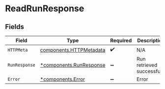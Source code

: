 # ReadRunResponse


## Fields

| Field                                                              | Type                                                               | Required                                                           | Description                                                        |
| ------------------------------------------------------------------ | ------------------------------------------------------------------ | ------------------------------------------------------------------ | ------------------------------------------------------------------ |
| `HTTPMeta`                                                         | [components.HTTPMetadata](../../models/components/httpmetadata.md) | :heavy_check_mark:                                                 | N/A                                                                |
| `RunResponse`                                                      | [*components.RunResponse](../../models/components/runresponse.md)  | :heavy_minus_sign:                                                 | Run retrieved successfully                                         |
| `Error`                                                            | [*components.Error](../../models/components/error.md)              | :heavy_minus_sign:                                                 | Error                                                              |
